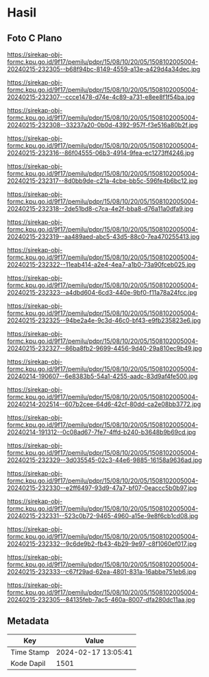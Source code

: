 # Hasil

## Foto C Plano

https://sirekap-obj-formc.kpu.go.id/9f17/pemilu/pdpr/15/08/10/20/05/1508102005004-20240215-232305--b68f94bc-8149-4559-a13e-a429d4a34dec.jpg

https://sirekap-obj-formc.kpu.go.id/9f17/pemilu/pdpr/15/08/10/20/05/1508102005004-20240215-232307--ccce1478-d74e-4c89-a731-e8ee8f1f54ba.jpg

https://sirekap-obj-formc.kpu.go.id/9f17/pemilu/pdpr/15/08/10/20/05/1508102005004-20240215-232308--33237a20-0b0d-4392-957f-f3e516a80b2f.jpg

https://sirekap-obj-formc.kpu.go.id/9f17/pemilu/pdpr/15/08/10/20/05/1508102005004-20240215-232316--86f04555-06b3-4914-9fea-ec1273ff4246.jpg

https://sirekap-obj-formc.kpu.go.id/9f17/pemilu/pdpr/15/08/10/20/05/1508102005004-20240215-232317--8d0bb9de-c21a-4cbe-bb5c-596fe4b6bc12.jpg

https://sirekap-obj-formc.kpu.go.id/9f17/pemilu/pdpr/15/08/10/20/05/1508102005004-20240215-232318--2de51bd8-c7ca-4e2f-bba8-d76a11a0dfa9.jpg

https://sirekap-obj-formc.kpu.go.id/9f17/pemilu/pdpr/15/08/10/20/05/1508102005004-20240215-232319--aa489aed-abc5-43d5-88c0-7ea470255413.jpg

https://sirekap-obj-formc.kpu.go.id/9f17/pemilu/pdpr/15/08/10/20/05/1508102005004-20240215-232322--11eab414-a2e4-4ea7-a1b0-73a90fceb025.jpg

https://sirekap-obj-formc.kpu.go.id/9f17/pemilu/pdpr/15/08/10/20/05/1508102005004-20240215-232323--a4dbd604-6cd3-440e-9bf0-f11a78a24fcc.jpg

https://sirekap-obj-formc.kpu.go.id/9f17/pemilu/pdpr/15/08/10/20/05/1508102005004-20240215-232325--94be2a4e-9c3d-46c0-bf43-e9fb235823e6.jpg

https://sirekap-obj-formc.kpu.go.id/9f17/pemilu/pdpr/15/08/10/20/05/1508102005004-20240215-232327--86ba8fb2-9699-4456-9d40-29a810ec9b49.jpg

https://sirekap-obj-formc.kpu.go.id/9f17/pemilu/pdpr/15/08/10/20/05/1508102005004-20240214-190607--6e8383b5-54a1-4255-aadc-83d9af4fe500.jpg

https://sirekap-obj-formc.kpu.go.id/9f17/pemilu/pdpr/15/08/10/20/05/1508102005004-20240214-202514--607b2cee-64d6-42cf-80dd-ca2e08bb3772.jpg

https://sirekap-obj-formc.kpu.go.id/9f17/pemilu/pdpr/15/08/10/20/05/1508102005004-20240214-191312--0c08ad67-7fe7-4ffd-b240-b3648b9b69cd.jpg

https://sirekap-obj-formc.kpu.go.id/9f17/pemilu/pdpr/15/08/10/20/05/1508102005004-20240215-232329--3d035545-02c3-44e6-9885-16158a9636ad.jpg

https://sirekap-obj-formc.kpu.go.id/9f17/pemilu/pdpr/15/08/10/20/05/1508102005004-20240215-232330--e2ff6497-93d9-47a7-bf07-0eaccc5b0b97.jpg

https://sirekap-obj-formc.kpu.go.id/9f17/pemilu/pdpr/15/08/10/20/05/1508102005004-20240215-232331--523c0b72-9465-4960-a15e-9e8f6cb1cd08.jpg

https://sirekap-obj-formc.kpu.go.id/9f17/pemilu/pdpr/15/08/10/20/05/1508102005004-20240215-232332--9c6de9b2-fb43-4b29-9e97-c8f1060ef017.jpg

https://sirekap-obj-formc.kpu.go.id/9f17/pemilu/pdpr/15/08/10/20/05/1508102005004-20240215-232333--c67f29ad-62ea-4801-831a-16abbe751eb6.jpg

https://sirekap-obj-formc.kpu.go.id/9f17/pemilu/pdpr/15/08/10/20/05/1508102005004-20240215-232305--84135feb-7ac5-460a-8007-dfa280dc11aa.jpg


## Metadata

| Key        | Value               |
| ---------- | ------------------- |
| Time Stamp | 2024-02-17 13:05:41 |
| Kode Dapil | 1501                |



